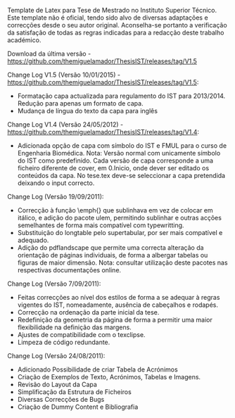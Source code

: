 
Template de Latex para Tese de Mestrado no Instituto Superior Técnico. Este template não é oficial, tendo sido alvo de diversas adaptações e correcções desde o seu autor original. Aconselha-se portanto a verificação da satisfação de todas as regras indicadas para a redacção deste trabalho académico.

Download da última versão - https://github.com/themiguelamador/ThesisIST/releases/tag/V1.5

Change Log V1.5 (Versão 10/01/2015) - https://github.com/themiguelamador/ThesisIST/releases/tag/V1.5:
- Formatação capa actualizada para regulamento do IST para 2013/2014. Redução para apenas um formato de capa.
- Mudança de língua do texto da capa para inglês

Change Log V1.4 (Versão 24/05/2012) - https://github.com/themiguelamador/ThesisIST/releases/tag/V1.4:
- Adicionada opção de capa com símbolo do IST e FMUL para o curso de Engenharia Biomédica.
Nota: Versão normal com unicamente símbolo do IST como predefinido. Cada versão de capa corresponde a uma ficheiro diferente de cover, em 0.Inicio, onde dever ser editado os conteúdos da capa. No tese.tex deve-se seleccionar a capa pretendida deixando o input correcto.

Change Log (Versão 19/09/2011):
- Correcção à função \emph{} que sublinhava em vez de colocar em itálico, e adição do pacote ulem, permitindo sublinhar e outras acções semelhantes de forma mais compatível com typewritting.
- Substituição do longtable pelo supertabular, por ser mais compatível e adequado. 
- Adição do pdflandscape que permite uma correcta alteração da orientação de páginas individuais, de forma a albergar tabelas ou figuras de maior dimensão.
Nota: consultar utilização deste pacotes nas respectivas documentações online.

Change Log (Versão 7/09/2011):
- Feitas correcções ao nível dos estilos de forma a se adequar à regras vigentes do IST, nomeadamente, ausência de cabeçalhos e rodapés.
- Correcção na ordenação da parte inicial da tese.
- Redefinição da geometria da página de forma a permitir uma maior flexibilidade na definição das margens.
- Ajustes de compatibilidade com o texclipse.
- Limpeza de código redundante. 

Change Log (Versão 24/08/2011):
- Adicionado Possibilidade de criar Tabela de Acrónimos
- Criação de Exemplos de Texto, Acrónimos, Tabelas e Imagens.
- Revisão do Layout da Capa
- Simplificação da Estrutura de Ficheiros
- Diversas Correcções de Bugs
- Criação de Dummy Content e Bibliografia
